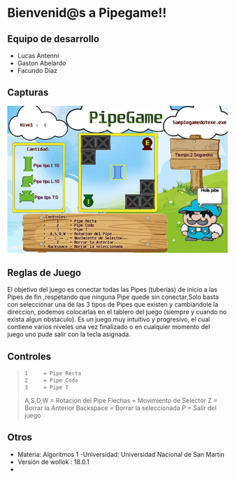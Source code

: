 #  Bienvenid@s a Pipegame!!

 ## Equipo de desarrollo 

 - Lucas Antenni 
 - Gaston Abelardo 
 - Facundo Diaz 

 ## Capturas 

 ![Animacion del juego](pipegamegif.gif) 

 ## Reglas de Juego 

El objetivo del juego es conectar todas las Pipes (tuberías) de inicio a las Pipes de fin ,respetando que ninguna Pipe quede sin conectar,Solo basta con seleccionar una de las 3 tipos de Pipes que existen y cambiandole la direccion, podemos colocarlas en el tablero del juego (siempre y cuando no exista algun obstaculo).
Es un juego muy intuitivo y progresivo, el cual contiene varios niveles una vez finalizado o en cualquier momento del juego uno pude salir con la tecla asignada.

 ## Controles
 >     1     = Pipe Recta
 >     2     = Pipe Codo
 >     3     = Pipe T
 >  A,S,D,W  = Rotacion del Pipe
 > Flechas   = Movimiento de Selector
 >     Z     = Borrar la Anterior
 > Backspace = Borrar la seleccionada
 >     P     = Salir del juego


 ## Otros 

 - Materia: Algoritmos 1
 -Universidad: Universidad Nacional de San Martin 
 - Versión de wollok : 18.0.1
 -
